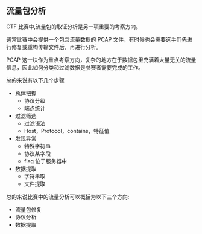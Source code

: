 ## 流量包分析

CTF 比赛中,流量包的取证分析是另一项重要的考察方向。

通常比赛中会提供一个包含流量数据的 PCAP 文件，有时候也会需要选手们先进行修复或重构传输文件后，再进行分析。

PCAP 这一块作为重点考察方向，复杂的地方在于数据包里充满着大量无关的流量信息，因此如何分类和过滤数据是参赛者需要完成的工作。

总的来说有以下几个步骤

- 总体把握
    - 协议分级
    - 端点统计
- 过滤筛选
    - 过滤语法
    - Host，Protocol，contains，特征值
- 发现异常
    - 特殊字符串
    - 协议某字段
    - flag 位于服务器中
- 数据提取
    - 字符串取
    - 文件提取

总的来说比赛中的流量分析可以概括为以下三个方向:

- 流量包修复
- 协议分析
- 数据提取



